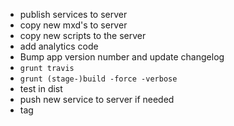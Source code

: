 - publish services to server
- copy new mxd's to server
- copy new scripts to the server
- add analytics code
- Bump app version number and update changelog
- `grunt travis`
- `grunt (stage-)build -force -verbose`
- test in dist
- push new service to server if needed
- tag

